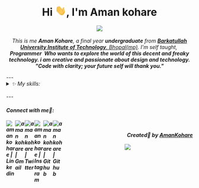 <h1 align="center">Hi <img src="https://raw.githubusercontent.com/ABSphreak/ABSphreak/master/gifs/Hi.gif" width="30px">, I'm Aman kohare</h1>
<p align="center">
  <a href="https://github.com/Ratheshan03/readme-typing-svg"><img src="https://readme-typing-svg.herokuapp.com?lines=Undergraduate;Mern+Stack+Developer;DS%20|%20UI%20|%20UX%20;React+developer&center=true&width=500&height=50"></a>
</p>

<p align="center">
  <em>
    This is me <b>Aman Kohare</b>, a final year <b>undergraduate</b> from <a href="[https://www.iit.ac.lk/](https://collegedunia.com/college/28258-barkatullah-university-institute-of-technology-buit-bhopal)"> <b>Barkatullah University Institute of Technology</b>, Bhopal(mp)</a>.
    I'm self taught,</b>&nbsp; <b>Programmer</b>&nbsp;<b> Who wants to explore the world of this decent and freaky technology. i am creative and passionate about design and technology.</b> 
  <br>
  <b><i>"Code with clarity; your future self will thank you."</i></b>
</p>
---
<details>
<summary>
  ✨ My skills:
</summary>
 <br>
<code><a href="https://www.javascript.com/" target="_blank"><img height="30" src="https://raw.githubusercontent.com/devicons/devicon/master/icons/javascript/javascript-plain.svg"></a></code>
<code><a href="https://reactjs.org/" target="_blank"><img height="30" src="https://www.vectorlogo.zone/logos/reactjs/reactjs-icon.svg"></a></code>
<code><a href="https://nextjs.org/" target="_blank"><img height="30" src="https://upload.wikimedia.org/wikipedia/commons/thumb/1/10/Cib-next-js_%28CoreUI_Icons_v1.0.0%29.svg/120px-Cib-next-js_%28CoreUI_Icons_v1.0.0%29.svg.png"></a></code>
<code><a href="https://www.w3schools.com/html/" target="_blank"><img height="30" src="https://www.vectorlogo.zone/logos/w3_html5/w3_html5-icon.svg"></a></code>
<code><a href="https://www.w3schools.com/css/" target="_blank"><img height="30" src="https://raw.githubusercontent.com/devicons/devicon/master/icons/css3/css3-original.svg"></a></code>
<code><a href="https://reactnative.dev/" target="_blank"><img src="https://th.bing.com/th/id/OIP.xDi2csEAWxu95IEkaNdFUQHaEk?pid=ImgDet&rs=1" alt="react native"  height="30"></a></code>
<code><a href="https://redux.js.org" target="_blank"> <img src="https://raw.githubusercontent.com/devicons/devicon/master/icons/redux/redux-original.svg" alt="redux" height="30"></a></code>
<code><a href="[https://sass-lang.com](https://cplusplus.com/doc/tutorial/)" target="_blank"> <img src="https://th.bing.com/th/id/R.fccab54f52097ba730d7896b7b6701ce?rik=V7TpWhxwq80kGA&riu=http%3a%2f%2fcodeprogramming.org%2fwp-content%2fuploads%2f2022%2f01%2fC-Logo.wine_.png&ehk=3PB4CYrTaKlBw1DXnfB0FsvLXFCPT%2fIA8%2bIAoBTfIc4%3d&risl=&pid=ImgRaw&r=0" alt="sass"  height="30"></a></code>
 <code> <a href="https://tailwindcss.com/" target="_blank"> <img src="https://www.vectorlogo.zone/logos/tailwindcss/tailwindcss-icon.svg" alt="tailwind" height="30"/> </a> </code>
<code><a href="https://nodejs.org/en/" target="_blank"><img height="30" src="https://www.vectorlogo.zone/logos/nodejs/nodejs-icon.svg"></a></code>
<code><a href="https://firebase.google.com/" target="_blank"><img height="30" src="https://www.vectorlogo.zone/logos/firebase/firebase-icon.svg"></a></code>
<code><a href="https://git-scm.com/" target="_blank"><img height="30" src="https://www.vectorlogo.zone/logos/git-scm/git-scm-icon.svg"></a></code>
<code><a href="https://nodejs.org/en/docs" target="_blank"><img height="30" src="https://codersera.com/blog/wp-content/uploads/2019/10/nodejs-thumb.jpg"></a></code>
<code><a href="https://www.bing.com/search?pglt=41&q=mongodb&cvid=adf5f8d0f55844b39fbb65983b76c88f&gs_lcrp=EgZjaHJvbWUqBAgCEC4yBAgAEAAyBAgBEC4yBAgCEC4yBAgDEAAyBAgEEAAyBAgFEAAyBAgGEC4yBAgHEC4yBggIEEUYPNIBCDI2NzFqMGoxqAIAsAIA&FORM=ANNTA1&PC=NMTS" target="_blank"><img height="30" src="https://th.bing.com/th/id/OIP.Z3ETv2slnbQxcqZZLxa2igHaHa?pid=ImgDet&w=880&h=880&rs=1"></a></code>
</details>
<br>
---
<h4> Connect with me🤝: <h4>
  </hr>
  <a href="https://www.linkedin.com/in/aman-kohare-3a0678235/">
   <img align="left" alt=" aman kohare | Linkedin" width="24px" src="https://www.vectorlogo.zone/logos/linkedin/linkedin-icon.svg" />
  </a>
  <a href="https://mail.google.com/mail/u/0/#inbox?compose=GTvVlcRzDQsBVvzdKDjVrBcPlkqtKzPtSXjhzkcTKQdGrvWQTSNlqtQWdKhTfRHBcvgnJNZlLxgjt">
    <img align="left" alt="aman kohare | Gmail" width="26px" src="https://www.vectorlogo.zone/logos/gmail/gmail-icon.svg" />
  </a>
  <a href="https://twitter.com/Aman__0514">
    <img align="left" alt="aman kohare| Twitter" width="26px" src="https://www.vectorlogo.zone/logos/twitter/twitter-official.svg" />
  </a>
  <a href="https://www.instagram.com/aman__0514/">
    <img align="left" alt="aman kohare | Instagram" width="24px" src="https://www.vectorlogo.zone/logos/instagram/instagram-icon.svg" />
  </a>
   <a href="https://www.facebook.com/aman.kohare.79">
    <img align="left" alt="aman kohare| Github" width="26px" src="https://www.vectorlogo.zone/logos/facebook/facebook-tile.svg" />
  </a>
   <a href="https://github.com/Amankohare0514">
    <img align="left" alt="aman kohare| Github" width="26px" src="https://www.vectorlogo.zone/logos/github/github-tile.svg" />
  </a>
  <br>
  
<p align="right" > Created🖤 by <a href="https://heyamankohare.vercel.app/">AmanKohare</a></p>

<div align="center">
<img src="https://img.shields.io/static/v1?label=Profile+views&message=2,102&color=blue" align="center" />
</div>  
